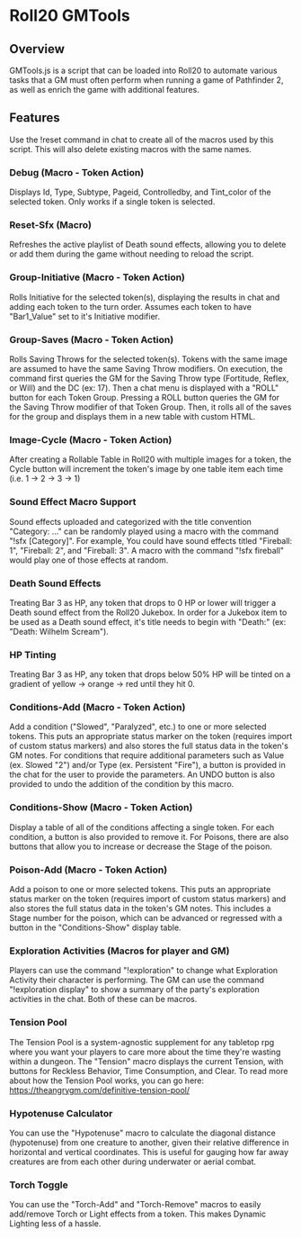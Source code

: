 # Roll20 GMTools
## Overview
GMTools.js is a script that can be loaded into Roll20 to automate various tasks that a GM must often perform when running a game of Pathfinder 2, as well as enrich the game with additional features.


## Features
Use the !reset command in chat to create all of the macros used by this script. This will also delete existing macros with the same names.

### Debug (Macro - Token Action)
Displays Id, Type, Subtype, Pageid, Controlledby, and Tint_color of the selected token. Only works if a single token is selected.

### Reset-Sfx (Macro)
Refreshes the active playlist of Death sound effects, allowing you to delete or add them during the game without needing to reload the script.

### Group-Initiative (Macro - Token Action)
Rolls Initiative for the selected token(s), displaying the results in chat and adding each token to the turn order. Assumes each token to have "Bar1_Value" set to it's Initiative modifier.

### Group-Saves (Macro - Token Action)
Rolls Saving Throws for the selected token(s). Tokens with the same image are assumed to have the same Saving Throw modifiers. On execution, the command first queries the GM for the Saving Throw type (Fortitude, Reflex, or Will) and the DC (ex: 17). Then a chat menu is displayed with a "ROLL" button for each Token Group. Pressing a ROLL button queries the GM for the Saving Throw modifier of that Token Group. Then, it rolls all of the saves for the group and displays them in a new table with custom HTML.

### Image-Cycle (Macro - Token Action)
After creating a Rollable Table in Roll20 with multiple images for a token, the Cycle button will increment the token's image by one table item each time (i.e. 1 -> 2 -> 3 -> 1)

### Sound Effect Macro Support
Sound effects uploaded and categorized with the title convention "Category: ..." can be randomly played using a macro with the command "!sfx [Category]". For example, You could have sound effects titled "Fireball: 1", "Fireball: 2", and "Fireball: 3". A macro with the command "!sfx fireball" would play one of those effects at random.

### Death Sound Effects
Treating Bar 3 as HP, any token that drops to 0 HP or lower will trigger a Death sound effect from the Roll20 Jukebox. In order for a Jukebox item to be used as a Death sound effect, it's title needs to begin with "Death:" (ex: "Death: Wilhelm Scream").

### HP Tinting
Treating Bar 3 as HP, any token that drops below 50% HP will be tinted on a gradient of yellow -> orange -> red until they hit 0.

### Conditions-Add (Macro - Token Action)
Add a condition ("Slowed", "Paralyzed", etc.) to one or more selected tokens. This puts an appropriate status marker on the token (requires import of custom status markers) and also stores the full status data in the token's GM notes. For conditions that require additional parameters such as Value (ex. Slowed "2") and/or Type (ex. Persistent "Fire"), a button is provided in the chat for the user to provide the parameters. An UNDO button is also provided to undo the addition of the condition by this macro.

### Conditions-Show (Macro - Token Action)
Display a table of all of the conditions affecting a single token. For each condition, a button is also provided to remove it. For Poisons, there are also buttons that allow you to increase or decrease the Stage of the poison.

### Poison-Add (Macro - Token Action)
Add a poison to one or more selected tokens. This puts an appropriate status marker on the token (requires import of custom status markers) and also stores the full status data in the token's GM notes. This includes a Stage number for the poison, which can be advanced or regressed with a button in the "Conditions-Show" display table.

### Exploration Activities (Macros for player and GM)
Players can use the command "!exploration" to change what Exploration Activity their character is performing. The GM can use the command "!exploration display" to show a summary of the party's exploration activities in the chat. Both of these can be macros.

### Tension Pool
The Tension Pool is a system-agnostic supplement for any tabletop rpg where you want your players to care more about the time they're wasting within a dungeon. The "Tension" macro displays the current Tension, with buttons for Reckless Behavior, Time Consumption, and Clear. To read more about how the Tension Pool works, you can go here: https://theangrygm.com/definitive-tension-pool/

### Hypotenuse Calculator
You can use the "Hypotenuse" macro to calculate the diagonal distance (hypotenuse) from one creature to another, given their relative difference in horizontal and vertical coordinates. This is useful for gauging how far away creatures are from each other during underwater or aerial combat.

### Torch Toggle
You can use the "Torch-Add" and "Torch-Remove" macros to easily add/remove Torch or Light effects from a token. This makes Dynamic Lighting less of a hassle.
